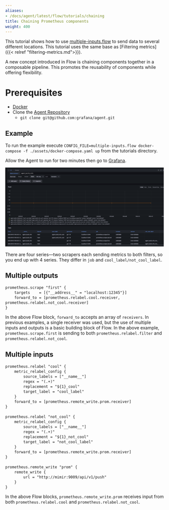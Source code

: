 ```yaml
---
aliases:
- /docs/agent/latest/flow/tutorials/chaining
title: Chaining Prometheus components
weight: 400
---
```


This tutorial shows how to use [multiple-inputs.flow](../assets/flow_configs/multiple-inputs.flow) to send data to several different locations. This tutorial uses the same base as [Filtering metrics]({{< relref "filtering-metrics.md">}}). 

A new concept introduced in Flow is chaining components together in a composable pipeline. This promotes the reusability of components while offering flexibility. 

# Prerequisites

* [Docker](https://www.docker.com/products/docker-desktop)
* Clone the [Agent Repository](https://github.com/grafana/agent) 
    * `git clone git@github.com:grafana/agent.git`

## Example

To run the example execute `CONFIG_FILE=multiple-inputs.flow docker-compose -f ./assets/docker-compose.yaml up` from the tutorials directory. 

Allow the Agent to run for two minutes then go to [Grafana](http://localhost:3000/explore?orgId=1&left=%5B%22now-1h%22,%22now%22,%22Mimir%22,%7B%22refId%22:%22A%22,%22instant%22:true,%22range%22:true,%22exemplar%22:true,%22expr%22:%22agent_build_info%7B%7D%22%7D%5D).

![](./assets/multiple.png)

There are four series&mdash;two scrapers each sending metrics to both filters, so you end up with 4 series. They differ in `job` and `cool_label/not_cool_label`.

## Multiple outputs

```river
prometheus.scrape "first" {
	targets    = [{"__address__" = "localhost:12345"}]
	forward_to = [prometheus.relabel.cool.receiver, prometheus.relabel.not_cool.receiver]
}
```

In the above Flow block, `forward_to` accepts an array of `receivers`. In previous examples, a single receiver was used, but the use of multiple inputs and outputs is a basic building block of Flow. In the above example, `prometheus.scrape.first` is sending to both `prometheus.relabel.filter` and `prometheus.relabel.not_cool`. 

## Multiple inputs

```river
prometheus.relabel "cool" {
    metric_relabel_config {
        source_labels = ["__name__"]
        regex = "(.+)"
        replacement = "${1}_cool"
        target_label = "cool_label"
    }
    forward_to = [prometheus.remote_write.prom.receiver]
}

prometheus.relabel "not_cool" {
    metric_relabel_config {
        source_labels = ["__name__"]
        regex = "(.+)"
        replacement = "${1}_not_cool"
        target_label = "not_cool_label"
    }
    forward_to = [prometheus.remote_write.prom.receiver]
}

prometheus.remote_write "prom" {
    remote_write {
        url = "http://mimir:9009/api/v1/push"
    }
}
```

In the above Flow blocks, `prometheus.remote_write.prom` receives input from both `prometheus.relabel.cool` and `prometheus.relabel.not_cool`. 